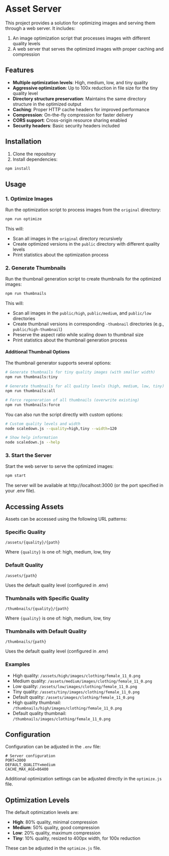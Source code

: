 # Asset Server

This project provides a solution for optimizing images and serving them through a web server. It includes:

1. An image optimization script that processes images with different quality levels
2. A web server that serves the optimized images with proper caching and compression

## Features

- **Multiple optimization levels**: High, medium, low, and tiny quality
- **Aggressive optimization**: Up to 100x reduction in file size for the tiny quality level
- **Directory structure preservation**: Maintains the same directory structure in the optimized output
- **Caching**: Proper HTTP cache headers for improved performance
- **Compression**: On-the-fly compression for faster delivery
- **CORS support**: Cross-origin resource sharing enabled
- **Security headers**: Basic security headers included

## Installation

1. Clone the repository
2. Install dependencies:

```bash
npm install
```

## Usage

### 1. Optimize Images

Run the optimization script to process images from the `original` directory:

```bash
npm run optimize
```

This will:

- Scan all images in the `original` directory recursively
- Create optimized versions in the `public` directory with different quality levels
- Print statistics about the optimization process

### 2. Generate Thumbnails

Run the thumbnail generation script to create thumbnails for the optimized images:

```bash
npm run thumbnails
```

This will:

- Scan all images in the `public/high`, `public/medium`, and `public/low` directories
- Create thumbnail versions in corresponding `-thumbnail` directories (e.g., `public/high-thumbnail`)
- Preserve the aspect ratio while scaling down to thumbnail size
- Print statistics about the thumbnail generation process

#### Additional Thumbnail Options

The thumbnail generator supports several options:

```bash
# Generate thumbnails for tiny quality images (with smaller width)
npm run thumbnails:tiny

# Generate thumbnails for all quality levels (high, medium, low, tiny)
npm run thumbnails:all

# Force regeneration of all thumbnails (overwrite existing)
npm run thumbnails:force
```

You can also run the script directly with custom options:

```bash
# Custom quality levels and width
node scaledown.js --quality=high,tiny --width=120

# Show help information
node scaledown.js --help
```

### 3. Start the Server

Start the web server to serve the optimized images:

```bash
npm start
```

The server will be available at http://localhost:3000 (or the port specified in your .env file).

## Accessing Assets

Assets can be accessed using the following URL patterns:

### Specific Quality

```
/assets/{quality}/{path}
```

Where `{quality}` is one of: high, medium, low, tiny

### Default Quality

```
/assets/{path}
```

Uses the default quality level (configured in .env)

### Thumbnails with Specific Quality

```
/thumbnails/{quality}/{path}
```

Where `{quality}` is one of: high, medium, low, tiny

### Thumbnails with Default Quality

```
/thumbnails/{path}
```

Uses the default quality level (configured in .env)

### Examples

- High quality: `/assets/high/images/clothing/female_11_0.png`
- Medium quality: `/assets/medium/images/clothing/female_11_0.png`
- Low quality: `/assets/low/images/clothing/female_11_0.png`
- Tiny quality: `/assets/tiny/images/clothing/female_11_0.png`
- Default quality: `/assets/images/clothing/female_11_0.png`
- High quality thumbnail: `/thumbnails/high/images/clothing/female_11_0.png`
- Default quality thumbnail: `/thumbnails/images/clothing/female_11_0.png`

## Configuration

Configuration can be adjusted in the `.env` file:

```
# Server configuration
PORT=3000
DEFAULT_QUALITY=medium
CACHE_MAX_AGE=86400
```

Additional optimization settings can be adjusted directly in the `optimize.js` file.

## Optimization Levels

The default optimization levels are:

- **High**: 80% quality, minimal compression
- **Medium**: 50% quality, good compression
- **Low**: 20% quality, maximum compression
- **Tiny**: 10% quality, resized to 400px width, for 100x reduction

These can be adjusted in the `optimize.js` file.
